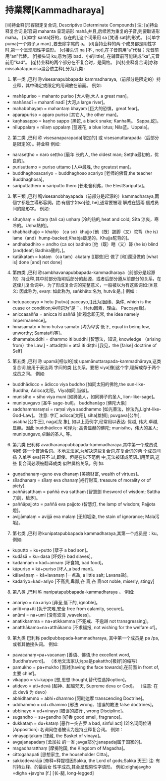 # 持業釋[Kammadharaya]
[iii]持业释[形容限定复合词, Descriptive Determinate Compounds]
注: [a]持业释复合词,形容词 mahanta 呈现语形 mahā,并且,后续若为重复的子音,则要取语形 maha。
[b]单字 santa[好的，存在的],这个词采用 sa [梵语 sat]的形式。
[c]单字 puma[一个男子,a man] ,要去除字尾的 a。 [d]当持业释的两 个成员都是阴性字时,第一个呈现阳性字语形。
[e]接头词 na [不 , not],在子音前用“a”代替；元音前用“an”代替。
[f]接头词 ku,意为[恶 bad、小的little], 在辅音前可能转成“ka”,元音前用“kad”。
[g]持业释的两个部分在不复合时，是同格。
[h]持业释复合词[亦称 missakatappurisa混合依主释],分为九类 :
1. 第一类 ,巴利 称visesanapubbapada kammadharaya,（前部分是限定的）持业释，其中确定或限定的用词放在前面。
例如:
- mahāpuriso = mahanto puriso [大人物,大人 a great man]。
- mahānadī = mahantī nadī [大河,a large river]。
- mahabbhayaṃ = mahantaṃ bhayaṃ [巨大的恐惧，great fear]。
- aparapuriso = aparo puriso [其它人, the other man]。
- kaṇhasappo = kaṇho sappo [黑蛇, a black snake; Kanha黑。 Sappa,蛇]。
- nīluppalaṃ = nīlaṃ uppalaṃ [蓝莲花, a blue lotus; Nila蓝。Uppala]。

2. 第二类 ,巴利 称 visesanaparapada[限定的] 或 visesanuttarapada（后部分是限定的）。持业释
例如:
- naraseṭṭho = naro seṭṭho [最年 长的人, the oldest man; Seṭṭha最初的，优良的]。
- purisuttamo = puriso uttamo [人中最胜, the greatest man]。
- buddhaghosacariyo = buddhaghoso acariyo [老师的佛音,the teacher Buddhaghosa]。
- sāriputtathero = sāriputto thero [长老舍利弗，the ElestSariputta]。
3. 第三類 ,巴利 稱visesanobhayapada（前部分是起源的）kammadharaya,兩個字都是主導形容詞。註:有個字如so[他, he],通常要被理 解成在這兩 個成员间的隐形字。
例如:
- sītuṇhaṃ = sītaṃ (tañ ca) uṇhaṃ [冷的热的,heat and cold; Sīta 涼爽，寒冷的。Uṇha熱的]。
- khabñakhujjo = khañjo （ca so）khujjo [他（既）跛脚（又）驼背（he is）lame（and）hump-backed;Khabja跛足的。Khujja駝背的]。
- andhabadhiro = andho (ca so) badhiro [他（既）瞎（又）聾 (he is) blind (and)deaf; Badhira聾的。]。
- katākataṃ = kataṃ （ca taṃ）akataṃ [[那些]已
做了 [和]還沒做的 [what is] done [and] not done]

4. 第四类 ,巴利 称sambhavanapubbapada-kammadharaya（前部分是起源的）持业释,其中前部分指明后部分的起源，或者后部分遵从前部分的关系，在这侄儿复合词中，为了形成复合词的完整意义，一般被以为有这些词如:[iti意义: 因此称为, evaṃ: 如此称为, saṅkhāto:名为, hutvā:是。] 
例如 :
- hetupaccayo = hetu [hutvā] paccayo,[[此为]因缘、条件, which is the cuase or condition;中间词为“是＂。Hetu因素，理由。 Paccaya缘]。 
- aniccasañña = anicca iti saññā [此观念即无常, the idea namely Impermanence]。
- hīnasamato = hīno hutvā samato [均为卑劣 低下, equal in being low, unworthy; Samata均等]。
- dhammabuddhi = dhammo iti buddhi [智慧法，知识, knowledge （arising from）the Law.] - attadiṭṭhi = attā iti diṭṭhi [我见，the [false] doctrine of Self]

5. 第五类 ,巴利 称 upamā[相似的]或 upamānuttarapada-kammadhāraya,这类 复合词,被用于表达两 字间的类 比关系。要把 viya[像]这个字,理解成存于两个成员之间。
例如:
- buddhādicco = ādicco viya buddho [如同太阳的佛陀,the sun-like-Buddha; Adicca太阳。Viya如同,当做]。
- munisīho = sīho viya muni [如狮圣人，如同狮子的圣人, lion-like-sage]。
- munipuvgavo [圣牛 sage-bull]。
buddhanāgo [佛陀大象]
- saddhammaraṃsi = raṃsi viya saddhammo [如光善法，妙法光,Light-like-God-Law]。
 注意:
 字汇 adicca[太阳], siha[雄狮]; puvgava[公牛], usabha[公牛王], naga[龙 象], 如以上范例字,经常用以表达: 优越, 伟大,卓越,显赫。因此 buddhādicco 可译为: 高贵显赫的佛陀; munisīho，伟大的圣人; munipuṅgavo,卓越的圣人, 等。

6. 第六类 巴利称 avadharanapubbapada-kammadharaya,其中第一个成员说 明修
饰一个普通名词。本地文法家,为解决这些复合词,在复合词的两 个成员间插
入单字 eva[只不 过,即使。但是在以下范例 中,无法被译成英语。]用英语,这些
复合词必须被翻译成类 似种属格关系。例 如:
- guṇadhanaṃ=guno eva dhanaṃ  [美德财富, wealth of virtues]。
- sīladhanaṃ = sīlaṃ eva dhanaṃ[戒行财富, treasure of morality or of piety].
- paññāsatthaṃ = paññā eva satthaṃ [智慧劍 thesword of wisdom; Sattha刀劍，槍矛]。
- paññāpajjoto = paññā eva pajjoto (智慧灯, the lamp of wisdom; Pajjota燈]。
- avijjāmalaṃ = avijjā eva malaṃ [无知垢染, the stain of ignorance; Mala污垢]。
7. 第七类 ,巴利 称kunipatapubbapada kammadharaya,其第一个成员是︰ku。
例如: 
- kuputto = ku+putto [孽子 a bad son]。
- kudāsā = ku+dasa [坏奴仆 bad slaves]。
- kadannaṃ = kad+annaṃ [坏食物, bad food]。
- kāpuriso = kā+puriso [坏人,a bad man]。
- kālavāṇaṃ = kā+lavanaṃ [一点盐, a little salt; Lavana盐]。
- kadariyo=kad+ariyo [不高贵,卑鄙,吝 啬,吝 啬not noble, miserly, stingy]
8. 第八类 ,巴利 称 nanipatapubbapada-kammadharaya 。
例如:
- anariyo = na+ariyo [非圣,低下的, ignoble]。
- anīti=na+iti [免于灾难,安全 free from calamity, secure]。
- anūmi = na+umi [没有波浪 ,waveless]。
- anatikkamma = na+atikkamma  [不犯戒、不逾越 not transgressing]。
- anatthākamo=na+atthākamo [不求福报, not wishing for the welfare of]。

9. 第九类 巴利称 padipubbapada-kammadharaya, 其中第一个成员是 pa /pa,或者其他接头词。
例如: 
- pavacanaṃ=pa+vacanaṃ [善语、佛语,the excellent word, Buddha’sword]。
（本地文法家认为pa是pakattho[极好]的缩写）
- pamukho = pa+mukho [面对[having the face towards],在前面 in front of,主要 chief]。
- vikappo = vi+kappo [想,思想 thought,替代性选择option]。
- atidevo = ati+devā [超神、超越梵天, Supreme deva or God]。
（注意: 在此 devā 为 devo） 
- abhidhammo = abhi+dhammo [阿毗达摩 transcending Doctrine]。
- uddhammo = ud+dhammo [邪法 wrong、错误的教法 false doctrines]。
- ubbinayo = ud+vinayo [错误的戒行 , wrong Discipline]。
- sugandho = su+gandho [好香 good smell, fragrance]。 
- dukkataṃ = du+kataṃ [恶作－突吉罗 a bad, sinful act]
 [2]名词同位语[Apposition]: 名词同位语被认为是持业释复合词。
 例如︰
- vinayapiṭakaṃ [律藏, the Basket of vinaya]。
- avgajanapadaṃ [孟加拉 的一省 ;avga部分;janapadaj属于国家的]。
- magadharatthaṃ [摩揭陀国, the Kingdom of Magadha]。
- cittogahapati [思想家主, the householder Citta]。
- sakkodevarājā [帝释=释提桓因Sakka, the Lord of gods;Sakka 天王]
注: 有时持业释、的最后女 性字成员,其会呈现男性字语形。
例如:dighajavgho =digha +javgha [f.] [长-腿, long-legged]